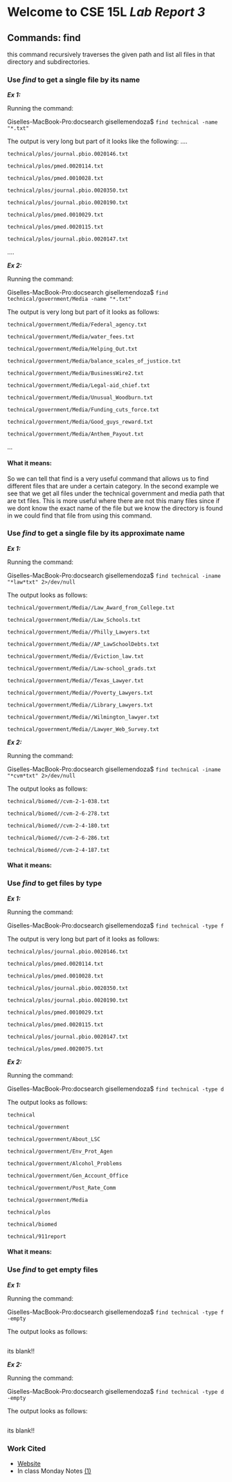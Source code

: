 # Welcome to CSE 15L *Lab Report 3*
## Commands: find
this command recursively traverses the given path and list all files in that directory and subdirectories.


### Use *find* to get a single file by its name

***Ex 1:***

Running the command:

Giselles-MacBook-Pro:docsearch gisellemendoza$ ``` find technical -name "*.txt" ```

The output is very long but part of it looks like the following:
....
```
technical/plos/journal.pbio.0020146.txt

technical/plos/pmed.0020114.txt

technical/plos/pmed.0010028.txt

technical/plos/journal.pbio.0020350.txt

technical/plos/journal.pbio.0020190.txt

technical/plos/pmed.0010029.txt

technical/plos/pmed.0020115.txt

technical/plos/journal.pbio.0020147.txt
```
....

***Ex 2:***

Running the command:

Giselles-MacBook-Pro:docsearch gisellemendoza$ ``` find technical/government/Media -name "*.txt" ```

The output is very long but part of it looks as follows:
```
technical/government/Media/Federal_agency.txt

technical/government/Media/water_fees.txt

technical/government/Media/Helping_Out.txt

technical/government/Media/balance_scales_of_justice.txt

technical/government/Media/BusinessWire2.txt

technical/government/Media/Legal-aid_chief.txt

technical/government/Media/Unusual_Woodburn.txt

technical/government/Media/Funding_cuts_force.txt

technical/government/Media/Good_guys_reward.txt

technical/government/Media/Anthem_Payout.txt
``` 
...

#### What it means:
So we can tell that find is a very useful command that allows us to find different files that are under a certain category. In the second example we see that we get all files under the technical government and media path that are txt files. This is more useful where there are not this many files since if we dont know the exact name of the file but we know the directory is found in we could find that file from using this command. 


### Use *find* to get a single file by its approximate name

***Ex 1:***

Running the command:

Giselles-MacBook-Pro:docsearch gisellemendoza$ ``` find technical -iname "*law*txt" 2>/dev/null ```

The output looks as follows:

```
technical/government/Media//Law_Award_from_College.txt

technical/government/Media//Law_Schools.txt

technical/government/Media//Philly_Lawyers.txt

technical/government/Media//AP_LawSchoolDebts.txt

technical/government/Media//Eviction_law.txt

technical/government/Media//Law-school_grads.txt

technical/government/Media//Texas_Lawyer.txt

technical/government/Media//Poverty_Lawyers.txt

technical/government/Media//Library_Lawyers.txt

technical/government/Media//Wilmington_lawyer.txt

technical/government/Media//Lawyer_Web_Survey.txt
```

***Ex 2:***

Running the command:

Giselles-MacBook-Pro:docsearch gisellemendoza$ ``` find technical -iname "*cvm*txt" 2>/dev/null ```

The output looks as follows:

```
technical/biomed//cvm-2-1-038.txt

technical/biomed//cvm-2-6-278.txt

technical/biomed//cvm-2-4-180.txt

technical/biomed//cvm-2-6-286.txt

technical/biomed//cvm-2-4-187.txt
```

#### What it means:



### Use *find* to get files by type

***Ex 1:***

Running the command:

Giselles-MacBook-Pro:docsearch gisellemendoza$ ``` find technical -type f ```

The output is very long but part of it looks as follows:
```
technical/plos/journal.pbio.0020146.txt

technical/plos/pmed.0020114.txt

technical/plos/pmed.0010028.txt

technical/plos/journal.pbio.0020350.txt

technical/plos/journal.pbio.0020190.txt

technical/plos/pmed.0010029.txt

technical/plos/pmed.0020115.txt

technical/plos/journal.pbio.0020147.txt

technical/plos/pmed.0020075.txt

```

***Ex 2:***

Running the command:

Giselles-MacBook-Pro:docsearch gisellemendoza$ ``` find technical -type d ```

The output looks as follows:

```
technical

technical/government

technical/government/About_LSC

technical/government/Env_Prot_Agen

technical/government/Alcohol_Problems

technical/government/Gen_Account_Office

technical/government/Post_Rate_Comm

technical/government/Media

technical/plos

technical/biomed

technical/911report
```

#### What it means:

### Use *find* to get empty files

***Ex 1:***

Running the command:

Giselles-MacBook-Pro:docsearch gisellemendoza$ ``` find technical -type f -empty ```

The output looks as follows:
``` 
```
its blank!! 


***Ex 2:***

Running the command:
 
Giselles-MacBook-Pro:docsearch gisellemendoza$ ``` find technical -type d -empty ```

The output looks as follows:
``` 
```
its blank!! 


### Work Cited
- [Website](https://www.redhat.com/sysadmin/linux-find-command) 
- In class Monday Notes [(1)](https://drive.google.com/file/d/1IvJTh1sfpG28CRI9wH666phLByjwTNJz/view)

